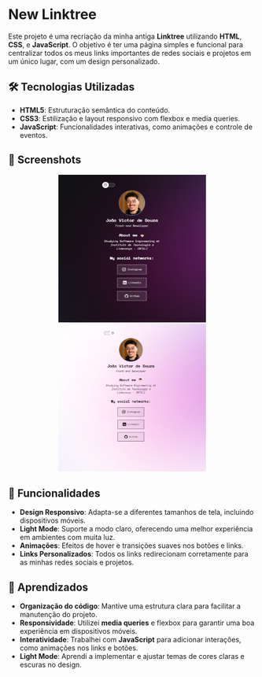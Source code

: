 # New Linktree 

Este projeto é uma recriação da minha antiga **Linktree** utilizando **HTML**, **CSS**, e **JavaScript**. O objetivo é ter uma página simples e funcional para centralizar todos os meus links importantes de redes sociais e projetos em um único lugar, com um design personalizado.

## 🛠️ Tecnologias Utilizadas

- **HTML5**: Estruturação semântica do conteúdo.
- **CSS3**: Estilização e layout responsivo com flexbox e media queries.
- **JavaScript**: Funcionalidades interativas, como animações e controle de eventos.

## 📸 Screenshots

<div align="center">
    <img src="./assets/dark-mode.png" alt="Versão escura da linktree" width="300" height="300" />
    <img src="./assets/light-mode.png" alt="Versão clara da linktree" width="300" height="300" />
</div>

## 🚀 Funcionalidades

- **Design Responsivo**: Adapta-se a diferentes tamanhos de tela, incluindo dispositivos móveis.
- **Light Mode**: Suporte a modo claro, oferecendo uma melhor experiência em ambientes com muita luz.
- **Animações**: Efeitos de hover e transições suaves nos botões e links.
- **Links Personalizados**: Todos os links redirecionam corretamente para as minhas redes sociais e projetos.

## 📝 Aprendizados

- **Organização do código**: Mantive uma estrutura clara para facilitar a manutenção do projeto.
- **Responsividade**: Utilizei **media queries** e flexbox para garantir uma boa experiência em dispositivos móveis.
- **Interatividade**: Trabalhei com **JavaScript** para adicionar interações, como animações nos links e botões.
- **Light Mode**: Aprendi a implementar e ajustar temas de cores claras e escuras no design.

